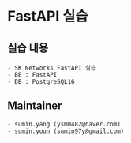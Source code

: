 # FastAPI 실습
## 실습 내용 
    - SK Networks FastAPI 실습
    - BE : FastAPI
    - DB : PostgreSQL16

## Maintainer 
    - sumin.yang (ysm0482@naver.com)
    - sumin.youn (sumin97y@gmail.com)